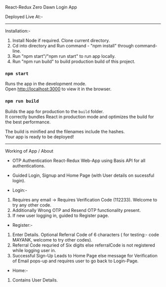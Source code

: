 React-Redux Zero Dawn Login App

Deployed Live At:- 

-----------------------------

Installation:-

1. Install Node if required. Clone current directory.
2. Cd into directory and Run command - "npm install" through command-line.
3. Run "npm start"/"npm run start" to run app locally.
4. Run "npm run build" to build production build of this project.

### `npm start`

Runs the app in the development mode.\
Open [http://localhost:3000](http://localhost:3000) to view it in the browser.

### `npm run build`

Builds the app for production to the `build` folder.\
It correctly bundles React in production mode and optimizes the build for the best performance.

The build is minified and the filenames include the hashes.\
Your app is ready to be deployed!

-----------------------------

Working of App / About

- OTP Authentication React-Redux Web-App using Basis API for all authentications.

- Guided Login, Signup and Home Page (with User details on sucessful login).

- Login:-
1) Requires any email -> Requires Verification Code (112233). Welcome to try any other code.
2) Additionally Wrong OTP and Resend OTP functionality present.
3) If new user logging in, guided to Register page.

- Register:-
1) Enter Details. Optional Referral Code of 6 characters ( for testing:- code MAYANK, welcome to try other codes).
2) Referral Code requried of Six digits else referralCode is not registered while logging user in.
3) Successful Sign-Up Leads to Home Page else message for Verification of Email pops-up and requires user to go back to Login-Page.

- Home:-
1) Contains User Details.




